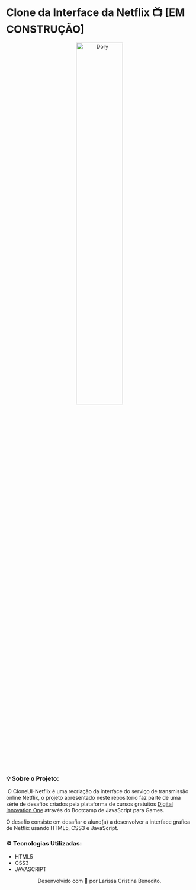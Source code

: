 # Clone da Interface da Netflix 📺 [EM CONSTRUÇÃO]

<p align="center">
<img src="https://user-images.githubusercontent.com/50052600/120940893-f5ea6b00-c6f5-11eb-8569-d8e32a273f8f.png" alt="Dory" width="50%"/>
</P>

### 💡 Sobre o Projeto:

​	O CloneUI-Netflix é uma recriação da interface do serviço de transmissão online Netflix, o projeto apresentado neste repositorio faz parte de uma série de desafios criados pela plataforma de cursos gratuitos [Digital Innovation One](https://web.digitalinnovation.one/home) através do Bootcamp de JavaScript para Games.

O desafio consiste em desafiar o aluno(a) a desenvolver a interface grafica de Netflix usando HTML5, CSS3 e JavaScript.

### ⚙️ Tecnologias Utilizadas:

- HTML5
- CSS3
- JAVASCRIPT

<p align="center"> Desenvolvido com 💜 por Larissa Cristina Benedito. </p>
